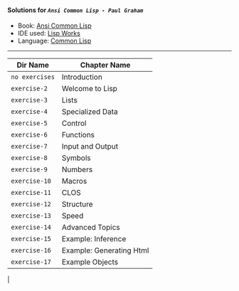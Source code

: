 #### Solutions for _**`Ansi Common Lisp - Paul Graham`**_ 

- Book: [Ansi Common Lisp](https://7chan.org/pr/src/ANSI_Common_Lisp_-_Paul_Graham.pdf)
- IDE used: [Lisp Works](http://www.lispworks.com/)
- Language: [Common Lisp](https://common-lisp.net/)

__ __ __ __


| Dir Name		  | Chapter Name				                     		 
|-----------------|------------------------------------------------|
| `no exercises`  |	Introduction					 			   |
| `exercise-2`	  |	Welcome to Lisp					 	 		   |
| `exercise-3` 	  | Lists               						   |
| `exercise-4` 	  | Specialized Data				               |
| `exercise-5`    | Control 				       				   | 
| `exercise-6`	  | Functions                      				   |
| `exercise-7`	  | Input and Output    						   |
| `exercise-8`	  | Symbols					   					   |
| `exercise-9`    | Numbers 					   				   |
| `exercise-10`   | Macros							   			   |
| `exercise-11`	  | CLOS						       			   |
| `exercise-12`	  | Structure					   				   |
| `exercise-13`	  | Speed	 		   							   |
| `exercise-14`   | Advanced Topics 							   |
| `exercise-15`	  | Example: Inference                             |
| `exercise-16`   | Example: Generating Html  					   |
| `exercise-17`	  | Example Objects	 		   					   |
|
